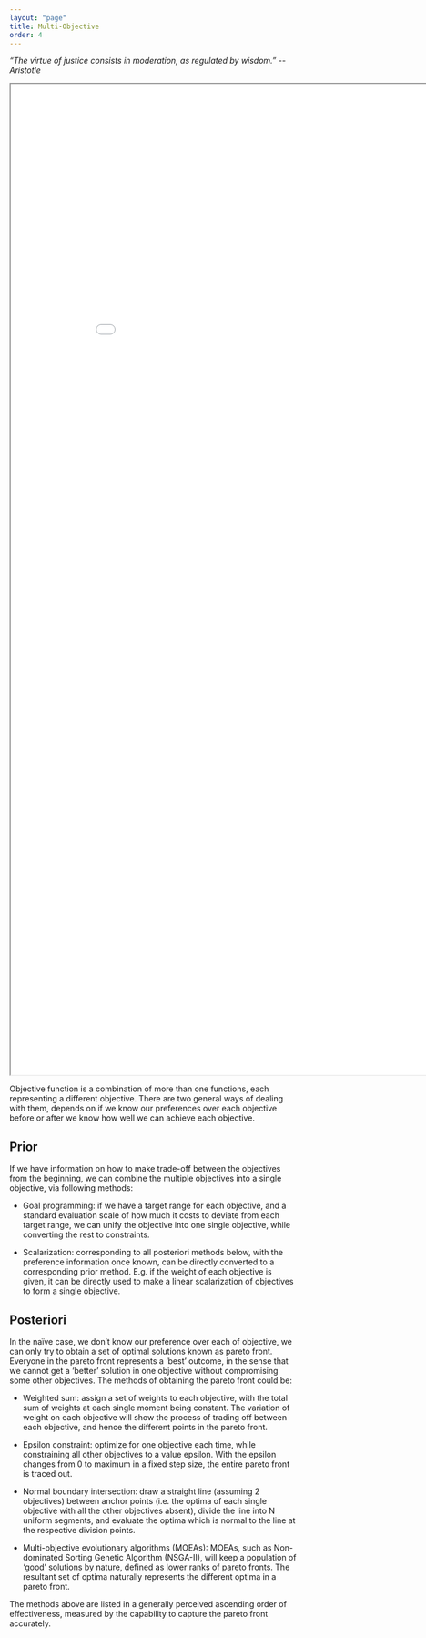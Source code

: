 ```yaml
---
layout: "page"
title: Multi-Objective
order: 4
---
```

_“The virtue of justice consists in moderation, as regulated by wisdom.” --Aristotle_
<div>
    <iframe src="{{ site.baseurl }}/assets/multiobject.html" width="900" height="1740"></iframe>
</div>

Objective function is a combination of more than one functions, each representing a different objective. There are two general ways of dealing with them, depends on if we know our preferences over each objective before or after we know how well we can achieve each objective.  

## Prior

If we have information on how to make trade-off between the objectives from the beginning, we can combine the multiple objectives into a single objective, via following methods:

- Goal programming: if we have a target range for each objective, and a standard evaluation scale of how much it costs to deviate from each target range, we can unify the objective into one single objective, while converting the rest to constraints.

- Scalarization: corresponding to all posteriori methods below, with the preference information once known, can be directly converted to a corresponding prior method. E.g. if the weight of each objective is given, it can be directly used to make a linear scalarization of objectives to form a single objective.

## Posteriori

In the naïve case, we don’t know our preference over each of objective, we can only try to obtain a set of optimal solutions known as pareto front. Everyone in the pareto front represents a ‘best’ outcome, in the sense that we cannot get a ‘better’ solution in one objective without compromising some other objectives. The methods of obtaining the pareto front could be:

- Weighted sum: assign a set of weights to each objective, with the total sum of weights at each single moment being constant. The variation of weight on each objective will show the process of trading off between each objective, and hence the different points in the pareto front.  

- Epsilon constraint: optimize for one objective each time, while constraining all other objectives to a value epsilon. With the epsilon changes from 0 to maximum in a fixed step size, the entire pareto front is traced out.

- Normal boundary intersection: draw a straight line (assuming 2 objectives) between anchor points (i.e. the optima of each single objective with all the other objectives absent), divide the line into N uniform segments, and evaluate the optima which is normal to the line at the respective division points.  

- Multi-objective evolutionary algorithms (MOEAs): MOEAs, such as Non-dominated Sorting Genetic Algorithm (NSGA-II), will keep a population of ‘good’ solutions by nature, defined as lower ranks of pareto fronts. The resultant set of optima naturally represents the different optima in a pareto front.

The methods above are listed in a generally perceived ascending order of effectiveness, measured by the capability to capture the pareto front accurately.


